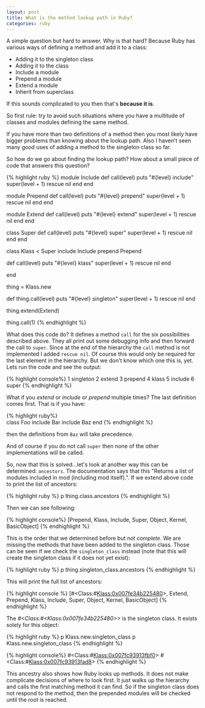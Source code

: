 ```yaml
---
layout: post
title: What is the method lookup path in Ruby?
categories: ruby
---
```



A simple question but hard to answer. Why is that hard? Because Ruby has various ways of defining a method and add it to a class:

* Adding it to the singleton class
* Adding it to the class
* Include a module
* Prepend a module
* Extend a module
* Inherit from superclass

If this sounds complicated to you then that's __because it is__.

So first rule: try to avoid such situations where you have a multitude of classes and modules defining the same method.

If you have more than two definitions of a method then you most likely have bigger problems than knowing about the lookup path.
Also I haven't seen many good uses of adding a method to the singleton class so far.

So how do we go about finding the lookup path? How about a small piece of code that answers this question?

{% highlight ruby %}
module Include
  def call(level)
    puts "#{level} include"
    super(level + 1) rescue nil
  end
end

module Prepend
  def call(level)
    puts "#{level} prepend"
    super(level + 1) rescue nil
  end
end

module Extend
  def call(level)
    puts "#{level} extend"
    super(level + 1) rescue nil
  end
end

class Super
  def call(level)
    puts "#{level} super"
    super(level + 1) rescue nil
  end
end

class Klass < Super
  include Include
  prepend Prepend


  def call(level)
    puts "#{level} klass"
    super(level + 1) rescue nil
  end

end

thing = Klass.new


def thing.call(level)
  puts "#{level} singleton"
  super(level + 1) rescue nil
end

thing.extend(Extend)


thing.call(1)
{% endhighlight %}

What does this code do? It defines a method ```call``` for the six possibilities described above. They all print out some debugging info and then forward the call to ```super```. Since at the end of the hierarchy the ```call``` method is not implemented I added ```rescue nil```. Of course this would only be required for the last element in the hierarchy. But we don't know which one this is, yet. Lets run the code and see the output:

{% highlight console%}
1 singleton
2 extend
3 prepend
4 klass
5 include
6 super
{% endhighlight %}

What if you _extend_ or _include_ or _prepend_ multiple times? The last definition comes first. That is if you have:

{% highlight ruby%}  
class Foo
  include Bar
  include Baz
end
{% endhighlight %}

then the definitions from ```Baz``` will take precedence.

And of course if you do not call ```super``` then none of the other implementations will be called.

So, now that this is solved...let's look at another way this can be determined: ```ancestors```. The documentation says that this "Returns a list of modules included in mod (including mod itself).".
If we extend above code to print the list of ancestors:

{% highlight ruby %}
p thing.class.ancestors
{% endhighlight %}

Then we can see following:

{% highlight console%}
[Prepend, Klass, Include, Super, Object, Kernel, BasicObject]
{% endhighlight %}

This is the order that we determined before but not _complete_. We are missing the methods that have been added to the singleton class. Those can be seen if we check the ```singleton_class```
instead (note that this will create the singleton class if it does not yet exist):

{% highlight ruby %}
p thing.singleton_class.ancestors
{% endhighlight %}

This will print the full list of ancestors:

{% highlight console %}
[#<Class:#<Klass:0x007fe34b225480>>, Extend, Prepend, Klass, Include, Super, Object, Kernel, BasicObject]
{% endhighlight %}

The _#&lt;Class:#&lt;Klass:0x007fe34b225480&gt;&gt;_ is the singleton class. It exists solely for this object:

{% highlight ruby %}
p Klass.new.singleton_class
p Klass.new.singleton_class
{% endhighlight %}

{% highlight console%}
#<Class:#<Klass:0x007fc93913fbf0>>
#<Class:#<Klass:0x007fc93913fad8>>
{% endhighlight %}

This ancestry also shows how Ruby looks up methods. It does not make complicate decisions of where to look first. It just walks up the hierarchy and calls the first matching method it can find. So if the singleton class does not respond to the method, then the prepended modules will be checked until the root is reached.
